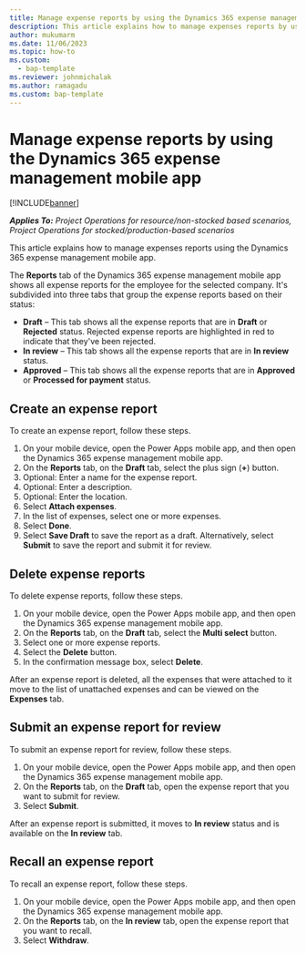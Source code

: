 ```yaml
---
title: Manage expense reports by using the Dynamics 365 expense management mobile app
description: This article explains how to manage expenses reports by using the Dynamics 365 expense management mobile app.
author: mukumarm
ms.date: 11/06/2023
ms.topic: how-to
ms.custom: 
  - bap-template
ms.reviewer: johnmichalak
ms.author: ramagadu
ms.custom: bap-template
---
```


# Manage expense reports by using the Dynamics 365 expense management mobile app

[!INCLUDE[banner](../includes/banner.md)]

_**Applies To:** Project Operations for resource/non-stocked based scenarios, Project Operations for stocked/production-based scenarios_

This article explains how to manage expenses reports using the Dynamics 365 expense management mobile app.

The **Reports** tab of the Dynamics 365 expense management mobile app shows all expense reports for the employee for the selected company. It's subdivided into three tabs that group the expense reports based on their status:

* **Draft** – This tab shows all the expense reports that are in **Draft** or **Rejected** status. Rejected expense reports are highlighted in red to indicate that they've been rejected.
* **In review** – This tab shows all the expense reports that are in **In review** status.
* **Approved** – This tab shows all the expense reports that are in **Approved** or **Processed for payment** status.

## Create an expense report

To create an expense report, follow these steps.

1. On your mobile device, open the Power Apps mobile app, and then open the Dynamics 365 expense management mobile app.
1. On the **Reports** tab, on the **Draft** tab, select the plus sign (**+**) button.
1. Optional: Enter a name for the expense report.
1. Optional: Enter a description.
1. Optional: Enter the location.
1. Select **Attach expenses**.
1. In the list of expenses, select one or more expenses.
1. Select **Done**.
1. Select **Save Draft** to save the report as a draft. Alternatively, select **Submit** to save the report and submit it for review.

## Delete expense reports

To delete expense reports, follow these steps.

1. On your mobile device, open the Power Apps mobile app, and then open the Dynamics 365 expense management mobile app.
1. On the **Reports** tab, on the **Draft** tab, select the **Multi select** button.
1. Select one or more expense reports.
1. Select the **Delete** button.
1. In the confirmation message box, select **Delete**.

After an expense report is deleted, all the expenses that were attached to it move to the list of unattached expenses and can be viewed on the **Expenses** tab.

## Submit an expense report for review

To submit an expense report for review, follow these steps.

1. On your mobile device, open the Power Apps mobile app, and then open the Dynamics 365 expense management mobile app.
1. On the **Reports** tab, on the **Draft** tab, open the expense report that you want to submit for review.
1. Select **Submit**.

After an expense report is submitted, it moves to **In review** status and is available on the **In review** tab.

## Recall an expense report

To recall an expense report, follow these steps.

1. On your mobile device, open the Power Apps mobile app, and then open the Dynamics 365 expense management mobile app.
1. On the **Reports** tab, on the **In review** tab, open the expense report that you want to recall.
1. Select **Withdraw**.

